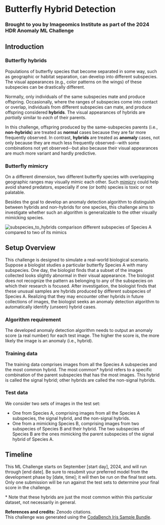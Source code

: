 # Butterfly Hybrid Detection
### Brought to you by Imageomics Institute as part of the 2024 HDR Anomaly ML Challenge


## Introduction 

### Butterfly hybrids
Populations of butterfly species that become separated in some way, such as geographic or habitat separation, can develop into different subspecies. The visual appearances (e.g., color patterns on the wings) of these subspecies can be drastically different.

Normally, only individuals of the same subspecies mate and produce offspring. Occasionally, where the ranges of subspecies come into contact or overlap, individuals from different subspecies can mate, and produce offspring considered **hybrids**. The visual appearances of hybrids are _partially_ similar to _each_ of their parents.

In this challenge, offspring produced by the same-subspecies parents (i.e., **non-hybrids**) are treated as **normal** cases because they are far more frequently observed. In contrast, **hybrids** are treated as **anomaly** cases, not only because they are much less frequently observed--with some combinations not yet observed--but also because their visual appearances are much more variant and hardly predictive.

### Butterfly mimicry
On a different dimension, two different butterfly species with overlapping geographic ranges may visually mimic each other. Such [mimicry](https://en.wikipedia.org/wiki/M%C3%BCllerian_mimicry) could help avoid shared predators, especially if one (or both) species is toxic or not palatable.

Besides the goal to develop an anomaly detection algorithm to distinguish between hybrids and non-hybrids for one species, this challenge aims to investigate whether such an algorithm is generalizable to the other visually mimicking species. 

![subspecies_to_hybrids comparison different subspecies of Species A compared to two of its mimics](https://github.com/user-attachments/assets/8647e1f5-4f99-48c6-8325-fdfd0e5d4c21)


## Setup Overview
This challenge is designed to simulate a real-world biological scenario. Suppose a biologist studies a particular butterfly Species A with many subspecies. One day, the biologist finds that a subset of the images collected looks slightly abnormal in their visual appearance. The biologist does not recognize the pattern as belonging to any of the subspecies on which their research is focused. After investigation, the biologist finds that these unusual samples are hybrids produced by different subspecies of Species A. Realizing that they may encounter other hybrids in future collections of images, the biologist seeks an anomaly detection algorithm to automatically identify (unseen) hybrid cases.

### Algorithm requirement
The developed anomaly detection algorithm needs to output an anomaly score (a real number) for each test image. The higher the score is, the more likely the image is an anomaly (i.e., hybrid).

### Training data
The training data comprises images from all the Species A subspecies and the most common hybrid. The most common* hybrid refers to a specific combination of the parent subspecies that has the most images. This hybrid is called the signal hybrid; other hybrids are called the non-signal hybrids.    

### Test data
We consider two sets of images in the test set:
- One from Species A, comprising images from all the Species A subspecies, the signal hybrid, and the non-signal hybrids.
- One from a mimicking Species B, comprising images from two subspecies of Species B and their hybrid. The two subspecies of Species B are the ones mimicking the parent subspecies of the signal hybrid of Species A.

## Timeline

This ML Challenge starts on September [start day], 2024, and will run through [end date]. Be sure to resubmit your preferred model from the development phase by [date, time]; it will then be run on the final test sets. Only one submission will be run against the test sets to determine your final score in the challenge.


\*  Note that these hybrids are just the most common within this particular dataset, not necessarily in general.

**References and credits:** Zenodo citations.<br />
This challenge was generated using the [CodaBench Iris Sample Bundle](https://github.com/codalab/competition-examples/tree/master/codabench/iris/bundle).
